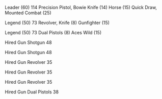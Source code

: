 Leader (60)				114
Precision Pistol, Bowie Knife (14)
Horse (15)
Quick Draw, Mounted Combat (25)

Legend (50)				73
Revolver, Knife (8)
Gunfighter (15)

Legend (50)				73
Dual Pistols (8)
Aces Wild (15)

Hired Gun Shotgun			48

Hired Gun Shotgun			48

Hired Gun Revolver			35

Hired Gun Revolver			35

Hired Gun Revolver			35

Hired Gun Dual Pistols			38